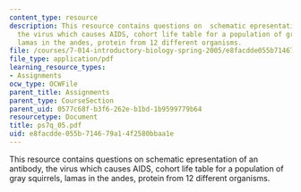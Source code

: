 ```yaml
---
content_type: resource
description: This resource contains questions on  schematic epresentation of an antibody,
  the virus which causes AIDS, cohort life table for a population of gray squirrels,
  lamas in the andes, protein from 12 different organisms.
file: /courses/7-014-introductory-biology-spring-2005/e8facdde055b714679a14f2580bbaa1e_ps7q_05.pdf
file_type: application/pdf
learning_resource_types:
- Assignments
ocw_type: OCWFile
parent_title: Assignments
parent_type: CourseSection
parent_uid: 0577c68f-b3f6-262e-b1bd-1b9599779b64
resourcetype: Document
title: ps7q_05.pdf
uid: e8facdde-055b-7146-79a1-4f2580bbaa1e
---
```

This resource contains questions on  schematic epresentation of an antibody, the virus which causes AIDS, cohort life table for a population of gray squirrels, lamas in the andes, protein from 12 different organisms.

